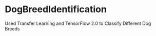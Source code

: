# DogBreedIdentification
Used Transfer Learning and TensorFlow 2.0 to Classify Different Dog Breeds
